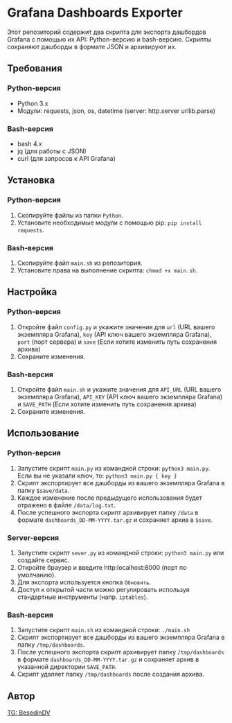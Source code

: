 # Grafana Dashboards Exporter

Этот репозиторий содержит два скрипта для экспорта дашбордов Grafana с помощью их API: Python-версию и bash-версию. Скрипты сохраняют дашборды в формате JSON и архивируют их.

## Требования

### Python-версия

- Python 3.x
- Модули: requests, json, os, datetime (server: http.server urllib.parse)

### Bash-версия

- bash 4.x
- jq (для работы с JSON)
- curl (для запросов к API Grafana)

## Установка

### Python-версия

1. Скопируйте файлы из папки `Python`.
2. Установите необходимые модули с помощью pip: `pip install requests`.

### Bash-версия

1. Скопируйте файл `main.sh` из репозитория.
2. Установите права на выполнение скрипта: `chmod +x main.sh`.

## Настройка

### Python-версия

1. Откройте файл `config.py` и укажите значения для `url` (URL вашего экземпляра Grafana), `key` (API ключ вашего экземпляра Grafana), `port` (порт сервера) и `save` (Если хотите изменить путь сохранения архива)
2. Сохраните изменения.

### Bash-версия

1. Откройте файл `main.sh` и укажите значения для `API_URL` (URL вашего экземпляра Grafana), `API_KEY` (API ключ вашего экземпляра Grafana) и `SAVE_PATH` (Если хотите изменить путь сохранения архива)
2. Сохраните изменения.

## Использование

### Python-версия

1. Запустите скрипт `main.py` из командной строки: `python3 main.py`. Если вы не указали ключ, то: `python3 main.py { key }`
2. Скрипт экспортирует все дашборды из вашего экземпляра Grafana в папку `$save/data`.
3. Каждое изменение после предыдущего использования будет отражено в файле `/data/log.txt`.
4. После успешного экспорта скрипт архивирует папку `/data` в формате `dashboards_DD-MM-YYYY.tar.gz` и сохраняет архив в `$save`.

### Server-версия

1. Запустите скрипт `sever.py` из командной строки: `python3 main.py` или создайте сервис.
2. Откройте браузер и введите http:localhost:8000 (порт по умолчанию).
3. Для экспорта используется кнопка `Обновить`.
4. Доступ к открытой части можно регулировать используя стандартные инструменты (напр. `iptables`).

### Bash-версия

1. Запустите скрипт `main.sh` из командной строки: `./main.sh`
2. Скрипт экспортирует все дашборды из вашего экземпляра Grafana в папку `/tmp/dashboards`.
3. После успешного экспорта скрипт архивирует папку `/tmp/dashboards` в формате `dashboards_DD-MM-YYYY.tar.gz` и сохраняет архив в указанной директории `SAVE_PATH`.
4. Скрипт удаляет папку `/tmp/dashboards` после создания архива.

## Автор

[TG: BesedinDV](https://t.me/BesedinDV)
